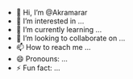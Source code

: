 - 👋 Hi, I’m @Akramarar
- 👀 I’m interested in ...
- 🌱 I’m currently learning ...
- 💞️ I’m looking to collaborate on ...
- 📫 How to reach me ...
- 😄 Pronouns: ...
- ⚡ Fun fact: ...

<!---
Akramarar/Akramarar is a ✨ special ✨ repository because its `README.md` (this file) appears on your GitHub profile.
You can click the Preview link to take a look at your changes.
--->
